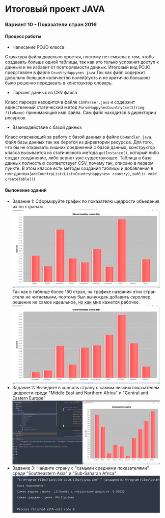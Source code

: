 # Итоговый проект JAVA

### Вариант 10 - Показатели стран 2016

#### Процесс работы 
* Написание POJO класса

Структура файла довольно простая, поэтому нет смысла в том, чтобы создавать 
больше одной таблицы, так как это только усложнит доступ к данным и не избавит
от повторяемости данных. Итоговый вид POJO представлен в файле `CountryHappynes.java`
Так как файл содержит довольно большое количество полей(пусть и не критично большое)
было решенно передавать в конструктор словарь.

* Парсинг данных из CSV файла

Класс парсера находится в файле `CSVParser.java` и содержит единственный статический
метод `ParseHappynesCountryCsv(String fileName)` принимающий имя файла. Сам файл находится
в директории ресурсов. 

* Взаимодействие с базой данных

Класс отвечающий за работу с базой данных в файле `DbHandler.java`. Файл базы данных так же
берется из директории ресурсов. Для того, что бы не открывать лишних соединений с базой данных, конструктор
класса вызывается из статического метода `getInstance()`, который либо создат соединение, либо вернет уже существующее.
Таблица в базе данных полностью соответствует CSV, почему так, описано в первом пункте. В этом классе есть методы создания
таблицы и добавления в нее данных(`addCountryList(List<CountryHappynes> country)`, `public void createTable()`)


#### Выпонение зданий
* Задание 1: Сформируйте график по показателю щедрости объеденив их по странам
![](screens/task11.png)
Так как в таблице более 150 стран, на графике названия этих стран стали не читаемыми, поэтому был вынужден добавить скроллер, решение
не самое идеальное, но как мне кажется рабочее.
![](screens/task12.png)
* Задание 2: Выведите в консоль страну с самым низким показателем щедрости среди "Middle East and Northern Africa" и "Central and Eastern Europe"
![](screens/task2.png)
* Задание 3: Найдите страну с "самыми средними показателями" среди "Southeastern Asia" и "Sub-Saharan Africa"
![](screens/task3.png)
